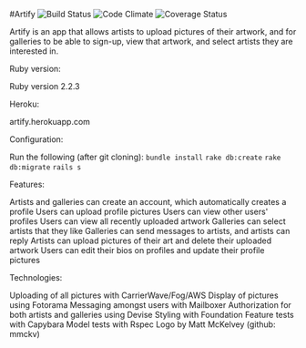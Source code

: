 #Artify
![Build Status](https://codeship.com/projects/7f45f120-e873-0133-e1f1-7ab9be0b8d5f/status?branch=master)
![Code Climate](https://codeclimate.com/github/brittacarroll/artify.png)
![Coverage Status](https://coveralls.io/repos/brittacarroll/artify/badge.png)


Artify is an app that allows artists to upload pictures of their artwork, and for
galleries to be able to sign-up, view that artwork, and select artists they are interested in.

Ruby version:

Ruby version 2.2.3

Heroku:

artify.herokuapp.com

Configuration:

Run the following (after git cloning):
  ``bundle install``
  ``rake db:create``
  ``rake db:migrate``
  ``rails s``

Features:

Artists and galleries can create an account, which automatically creates a profile
Users can upload profile pictures
Users can view other users' profiles
Users can view all recently uploaded artwork
Galleries can select artists that they like
Galleries can send messages to artists, and artists can reply
Artists can upload pictures of their art and delete their uploaded artwork
Users can edit their bios on profiles and update their profile pictures


Technologies:

Uploading of all pictures with CarrierWave/Fog/AWS
Display of pictures using Fotorama
Messaging amongst users with Mailboxer
Authorization for both artists and galleries using Devise
Styling with Foundation
Feature tests with Capybara
Model tests with Rspec
Logo by Matt McKelvey (github: mmckv)
